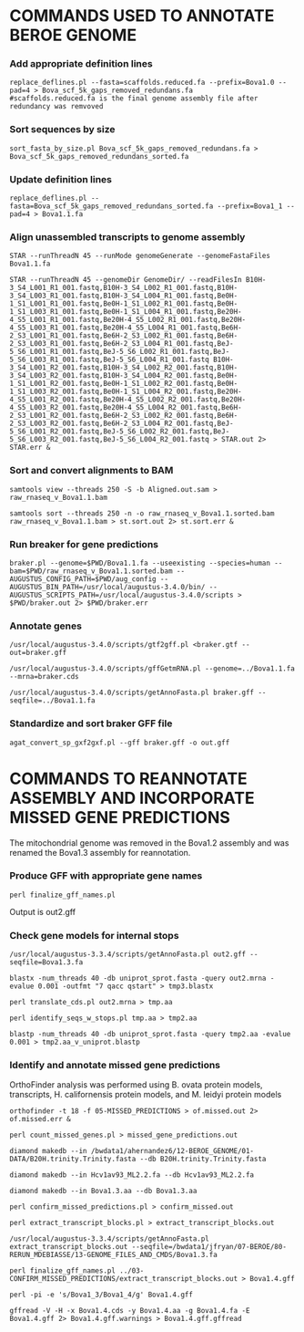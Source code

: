 # COMMANDS USED TO ANNOTATE BEROE GENOME

### Add appropriate definition lines
```
replace_deflines.pl --fasta=scaffolds.reduced.fa --prefix=Bova1.0 --pad=4 > Bova_scf_5k_gaps_removed_redundans.fa
#scaffolds.reduced.fa is the final genome assembly file after redundancy was remvoved
```

### Sort sequences by size
```
sort_fasta_by_size.pl Bova_scf_5k_gaps_removed_redundans.fa > Bova_scf_5k_gaps_removed_redundans_sorted.fa
```

### Update definition lines
```
replace_deflines.pl --fasta=Bova_scf_5k_gaps_removed_redundans_sorted.fa --prefix=Bova1_1 --pad=4 > Bova1.1.fa
```

### Align unassembled transcripts to genome assembly
```
STAR --runThreadN 45 --runMode genomeGenerate --genomeFastaFiles Bova1.1.fa

STAR --runThreadN 45 --genomeDir GenomeDir/ --readFilesIn B10H-3_S4_L001_R1_001.fastq,B10H-3_S4_L002_R1_001.fastq,B10H-3_S4_L003_R1_001.fastq,B10H-3_S4_L004_R1_001.fastq,Be0H-1_S1_L001_R1_001.fastq,Be0H-1_S1_L002_R1_001.fastq,Be0H-1_S1_L003_R1_001.fastq,Be0H-1_S1_L004_R1_001.fastq,Be20H-4_S5_L001_R1_001.fastq,Be20H-4_S5_L002_R1_001.fastq,Be20H-4_S5_L003_R1_001.fastq,Be20H-4_S5_L004_R1_001.fastq,Be6H-2_S3_L001_R1_001.fastq,Be6H-2_S3_L002_R1_001.fastq,Be6H-2_S3_L003_R1_001.fastq,Be6H-2_S3_L004_R1_001.fastq,BeJ-5_S6_L001_R1_001.fastq,BeJ-5_S6_L002_R1_001.fastq,BeJ-5_S6_L003_R1_001.fastq,BeJ-5_S6_L004_R1_001.fastq B10H-3_S4_L001_R2_001.fastq,B10H-3_S4_L002_R2_001.fastq,B10H-3_S4_L003_R2_001.fastq,B10H-3_S4_L004_R2_001.fastq,Be0H-1_S1_L001_R2_001.fastq,Be0H-1_S1_L002_R2_001.fastq,Be0H-1_S1_L003_R2_001.fastq,Be0H-1_S1_L004_R2_001.fastq,Be20H-4_S5_L001_R2_001.fastq,Be20H-4_S5_L002_R2_001.fastq,Be20H-4_S5_L003_R2_001.fastq,Be20H-4_S5_L004_R2_001.fastq,Be6H-2_S3_L001_R2_001.fastq,Be6H-2_S3_L002_R2_001.fastq,Be6H-2_S3_L003_R2_001.fastq,Be6H-2_S3_L004_R2_001.fastq,BeJ-5_S6_L001_R2_001.fastq,BeJ-5_S6_L002_R2_001.fastq,BeJ-5_S6_L003_R2_001.fastq,BeJ-5_S6_L004_R2_001.fastq > STAR.out 2> STAR.err &
```

### Sort and convert alignments to BAM
```
samtools view --threads 250 -S -b Aligned.out.sam > raw_rnaseq_v_Bova1.1.bam

samtools sort --threads 250 -n -o raw_rnaseq_v_Bova1.1.sorted.bam raw_rnaseq_v_Bova1.1.bam > st.sort.out 2> st.sort.err &
```

### Run breaker for gene predictions
```
braker.pl --genome=$PWD/Bova1.1.fa --useexisting --species=human --bam=$PWD/raw_rnaseq_v_Bova1.1.sorted.bam --AUGUSTUS_CONFIG_PATH=$PWD/aug_config --AUGUSTUS_BIN_PATH=/usr/local/augustus-3.4.0/bin/ --AUGUSTUS_SCRIPTS_PATH=/usr/local/augustus-3.4.0/scripts > $PWD/braker.out 2> $PWD/braker.err
```

### Annotate genes
```
/usr/local/augustus-3.4.0/scripts/gtf2gff.pl <braker.gtf --out=braker.gff

/usr/local/augustus-3.4.0/scripts/gffGetmRNA.pl --genome=../Bova1.1.fa --mrna=braker.cds

/usr/local/augustus-3.4.0/scripts/getAnnoFasta.pl braker.gff --seqfile=../Bova1.1.fa
```

### Standardize and sort braker GFF file
```
agat_convert_sp_gxf2gxf.pl --gff braker.gff -o out.gff

```

# COMMANDS TO REANNOTATE ASSEMBLY AND INCORPORATE MISSED GENE PREDICTIONS
The mitochondrial genome was removed in the Bova1.2 assembly and was renamed the Bova1.3 assembly for reannotation.

### Produce GFF with appropriate gene names
```
perl finalize_gff_names.pl
```
Output is out2.gff

### Check gene models for internal stops 
```
/usr/local/augustus-3.3.4/scripts/getAnnoFasta.pl out2.gff --seqfile=Bova1.3.fa

blastx -num_threads 40 -db uniprot_sprot.fasta -query out2.mrna -evalue 0.001 -outfmt "7 qacc qstart" > tmp3.blastx

perl translate_cds.pl out2.mrna > tmp.aa

perl identify_seqs_w_stops.pl tmp.aa > tmp2.aa

blastp -num_threads 40 -db uniprot_sprot.fasta -query tmp2.aa -evalue 0.001 > tmp2.aa_v_uniprot.blastp
```
### Identify and annotate missed gene predictions

OrthoFinder analysis was performed using B. ovata protein models, transcripts, H. californensis protein models, and M. leidyi protein models
```
orthofinder -t 18 -f 05-MISSED_PREDICTIONS > of.missed.out 2> of.missed.err &

perl count_missed_genes.pl > missed_gene_predictions.out

diamond makedb --in /bwdata1/ahernandez6/12-BEROE_GENOME/01-DATA/B20H.trinity.Trinity.fasta --db B20H.trinity.Trinity.fasta

diamond makedb --in Hcv1av93_ML2.2.fa --db Hcv1av93_ML2.2.fa

diamond makedb --in Bova1.3.aa --db Bova1.3.aa

perl confirm_missed_predictions.pl > confirm_missed.out 

perl extract_transcript_blocks.pl > extract_transcript_blocks.out

/usr/local/augustus-3.3.4/scripts/getAnnoFasta.pl extract_transcript_blocks.out --seqfile=/bwdata1/jfryan/07-BEROE/80-RERUN_MDEBIASSE/13-GENOME_FILES_AND_CMDS/Bova1.3.fa

perl finalize_gff_names.pl ../03-CONFIRM_MISSED_PREDICTIONS/extract_transcript_blocks.out > Bova1.4.gff

perl -pi -e 's/Bova1_3/Bova1_4/g' Bova1.4.gff

gffread -V -H -x Bova1.4.cds -y Bova1.4.aa -g Bova1.4.fa -E Bova1.4.gff 2> Bova1.4.gff.warnings > Bova1.4.gff.gffread
```



